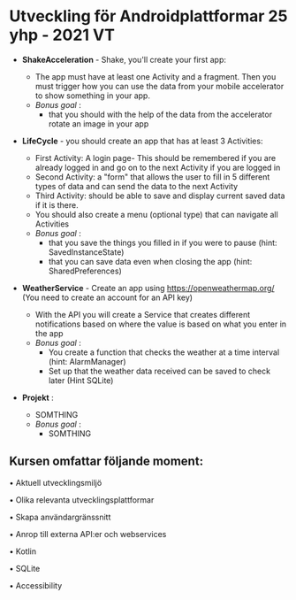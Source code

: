 # Utveckling för Androidplattformar 25 yhp - 2021 VT

- **ShakeAcceleration** - Shake, you'll create your first app: 
  - The app must have at least one Activity and a fragment. Then you must trigger how you can use the data from your mobile accelerator to show something in your app. 
  - *Bonus goal* : 
    - that you should with the help of the data from the accelerator rotate an image in your app


- **LifeCycle** - you should create an app that has at least 3 Activities: 
  - First Activity: A login page- This should be remembered if you are already logged in and go on to the next Activity if you are logged in
  - Second Activity: a "form" that allows the user to fill in 5 different types of data and can send the data to the next Activity
  - Third Activity: should be able to save and display current saved data if it is there.
  - You should also create a menu (optional type) that can navigate all Activities
  - *Bonus goal* :
    - that you save the things you filled in if you were to pause (hint: SavedInstanceState)
    - that you can save data even when closing the app (hint: SharedPreferences)


- **WeatherService** - Create an app using https://openweathermap.org/ (You need to create an account for an API key) 
    - With the API you will create a Service that creates different notifications based on where the value is based on what you enter in the app
    - *Bonus goal* :
      - You create a function that checks the weather at a time interval (hint: AlarmManager)
      - Set up that the weather data received can be saved to check later (Hint SQLite)
  

- **Projekt** : 
    - SOMTHING
    - *Bonus goal* :
      - SOMTHING


## Kursen omfattar följande moment:
 
• Aktuell utvecklingsmiljö

• Olika relevanta utvecklingsplattformar

• Skapa användargränssnitt

• Anrop till externa API:er och webservices

• Kotlin

• SQLite

• Accessibility
